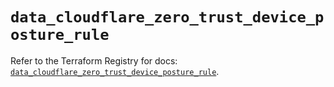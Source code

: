 # `data_cloudflare_zero_trust_device_posture_rule`

Refer to the Terraform Registry for docs: [`data_cloudflare_zero_trust_device_posture_rule`](https://registry.terraform.io/providers/cloudflare/cloudflare/5.7.1/docs/data-sources/zero_trust_device_posture_rule).
